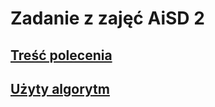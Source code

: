 # Zadanie z zajęć AiSD 2
## [Treść polecenia](https://github.com/logger421/Java/blob/main/Problem_plecakowy/Problem%20plecakowy.pdf) 
## [Użyty algorytm](https://en.wikipedia.org/wiki/Knapsack_problem)
